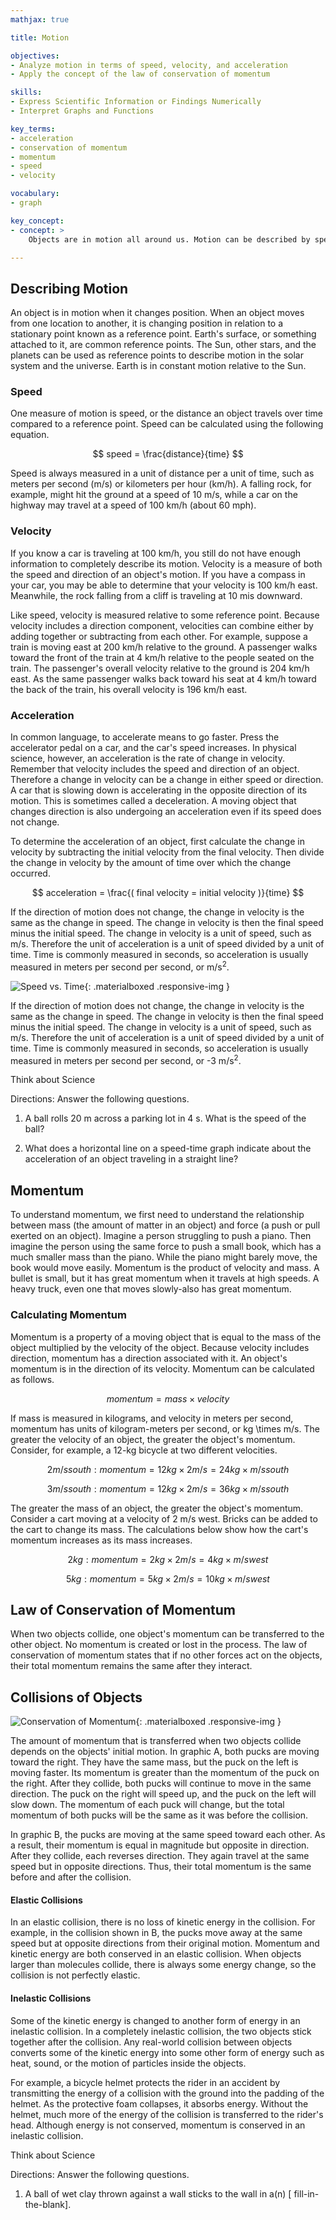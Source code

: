```yaml
---
mathjax: true

title: Motion

objectives:
- Analyze motion in terms of speed, velocity, and acceleration
- Apply the concept of the law of conservation of momentum

skills:
- Express Scientific Information or Findings Numerically
- Interpret Graphs and Functions

key_terms:
- acceleration
- conservation of momentum
- momentum
- speed
- velocity

vocabulary:
- graph

key_concept:
- concept: >
    Objects are in motion all around us. Motion can be described by speed, velocity, and acceleration. A moving object has momentum, which can be transferred between objects.

---
```


## Describing Motion

An object is in motion when it changes position. When an object moves from one location to another, it is changing position in relation to a stationary point known as a reference point. Earth's surface, or something attached to it, are common reference points. The Sun, other stars, and the planets can be used as reference points to describe motion in the solar system and the universe. Earth is in constant motion relative to the Sun.

### Speed

One measure of motion is speed, or the distance an object travels over time compared to a reference point. Speed can be calculated using the following equation.

$$ speed = \frac{distance}{time} $$

Speed is always measured in a unit of distance per a unit of time, such as meters per second (m/s) or kilometers per hour (km/h). A falling rock, for example, might hit the ground at a speed of 10 m/s, while a car on the highway may travel at a speed of 100 km/h (about 60 mph).

### Velocity

If you know a car is traveling at 100 km/h, you still do not have enough information to completely describe its motion. Velocity is a measure of both the speed and direction of an object's motion. If you have a compass in your car, you may be able to determine that your velocity is 100 km/h east. Meanwhile, the rock falling from a cliff is traveling at 10 mis downward.

Like speed, velocity is measured relative to some reference point. Because velocity includes a direction component, velocities can combine either by adding together or subtracting from each other. For example, suppose a train is moving east at 200 km/h relative to the ground. A passenger walks toward the front of the train at 4 km/h relative to the people seated on the train. The passenger's overall velocity relative to the ground is 204 km/h east. As the same passenger walks back toward his seat at 4 km/h toward the back of the train, his overall velocity is 196 km/h east.

### Acceleration

In common language, to accelerate means to go faster. Press the accelerator pedal on a car, and the car's speed increases. In physical science, however, an acceleration is the rate of change in velocity. Remember that velocity includes the speed and direction of an object. Therefore a change in velocity can be a change in either speed or direction. A car that is slowing down is accelerating in the opposite direction of its motion. This is sometimes called a deceleration. A moving object that changes direction is also undergoing an acceleration even if its speed does not change.

To determine the acceleration of an object, first calculate the change in velocity by subtracting the initial velocity from the final velocity. Then divide the change in velocity by the amount of time over which the change occurred.

$$ acceleration = \frac{( final velocity = initial velocity )}{time} $$

If the direction of motion does not change, the change in velocity is the same as the change in speed. The change in velocity is then the final speed minus the initial speed. The change in velocity is a unit of speed, such as m/s. Therefore the unit of acceleration is a unit of speed divided by a unit of time. Time is commonly measured in seconds, so acceleration is usually measured in meters per second per second, or m/s<sup>2</sup>.

![Speed vs. Time](){: .materialboxed .responsive-img }

If the direction of motion does not change, the change in velocity is the same as the change in speed. The change in velocity is then the final speed minus the initial speed. The change in velocity is a unit of speed, such as m/s. Therefore the unit of acceleration is a unit of speed divided by a unit of time. Time is commonly measured in seconds, so acceleration is usually measured in meters per second per second, or -3 m/s<sup>2</sup>.

<div class=card-panel {{ page.color }} white-text>
Think about Science

Directions: Answer the following questions.

  1. A ball rolls 20 m across a parking lot in 4 s. What is the speed of the ball?

  2. What does a horizontal line on a speed-time graph indicate about the acceleration of an object traveling in a straight line?
</div>

## Momentum

To understand momentum, we first need to understand the relationship between mass (the amount of matter in an object) and force (a push or pull exerted on an object). Imagine a person struggling to push a piano. Then imagine the person using the same force to push a small book, which has a much smaller mass than the piano. While the piano might barely move, the book would move easily. Momentum is the product of velocity and mass. A bullet is small, but it has great momentum when it travels at high speeds. A heavy truck, even one that moves slowly-also has great momentum.

### Calculating Momentum

Momentum is a property of a moving object that is equal to the mass of the object multiplied by the velocity of the object. Because velocity includes direction, momentum has a direction associated with it. An object's momentum is in the direction of its velocity. Momentum can be calculated as follows.

$$ momentum = mass \times velocity $$

If mass is measured in kilograms, and velocity in meters per second, momentum has units of kilogram-meters per second, or kg \times m/s. The greater the velocity of an object, the greater the object's momentum. Consider, for example, a 12-kg bicycle at two different velocities.

$$ 2 m/s south: momentum = 12 kg \times 2 m/s = 24 kg \times m/s south $$

$$ 3 m/s south: momentum = 12 kg \times 2 m/s = 36 kg \times m/s south $$

The greater the mass of an object, the greater the object's momentum. Consider a cart moving at a velocity of 2 m/s west. Bricks can be added to the cart to change its mass. The calculations below show how the cart's momentum increases as its mass increases.

$$ 2 kg: momentum = 2 kg \times 2 m/s = 4 kg \times m/s west $$

$$ 5 kg: momentum = 5 kg \times 2 m/s = 10 kg \times m/s west $$

## Law of Conservation of Momentum

When two objects collide, one object's momentum can be transferred to the other object. No momentum is created or lost in the process. The law of conservation of momentum states that if no other forces act on the objects, their total momentum remains the same after they interact.

## Collisions of Objects

![Conservation of Momentum](){: .materialboxed .responsive-img }

The amount of momentum that is transferred when two objects collide depends on the objects' initial motion. In graphic A, both pucks are moving toward the right. They have the same mass, but the puck on the left is moving faster. Its momentum is greater than the momentum of the puck on the right. After they collide, both pucks will continue to move in the same direction. The puck on the right will speed up, and the puck on the left will slow down. The momentum of each puck will change, but the total momentum of both pucks will be the same as it was before the collision.

In graphic B, the pucks are moving at the same speed toward each other. As a result, their momentum is equal in magnitude but opposite in direction. After they collide, each reverses direction. They again travel at the same speed but in opposite directions. Thus, their total momentum is the same before and after the collision.

#### Elastic Collisions

In an elastic collision, there is no loss of kinetic energy in the collision. For example, in the collision shown in B, the pucks move away at the same speed but at opposite directions from their original motion. Momentum and kinetic energy are both conserved in an elastic collision. When objects larger than molecules collide, there is always some energy change, so the collision is not perfectly elastic.

#### Inelastic Collisions

Some of the kinetic energy is changed to another form of energy in an inelastic collision. In a completely inelastic collision, the two objects stick together after the collision. Any real-world collision between objects converts some of the kinetic energy into some other form of energy such as heat, sound, or the motion of particles inside the objects.

For example, a bicycle helmet protects the rider in an accident by transmitting the energy of a collision with the ground into the padding of the helmet. As the protective foam collapses, it absorbs energy. Without the helmet, much more of the energy of the collision is transferred to the rider's head. Although energy is not conserved, momentum is conserved in an inelastic collision.

<div class=card-panel {{ page.color }} white-text>
Think about Science

Directions: Answer the following questions.

  1. A ball of wet clay thrown against a wall sticks to the wall in a(n) [ fill-in-the-blank].
</div>